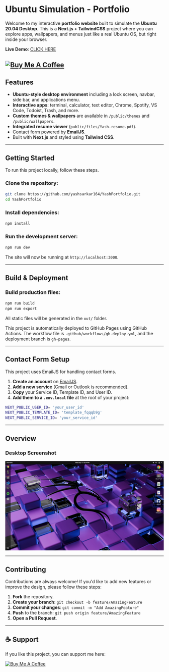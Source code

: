 # Ubuntu Simulation - Portfolio

Welcome to my interactive **portfolio website** built to simulate the **Ubuntu 20.04 Desktop**. This is a **Next.js + TailwindCSS** project where you can explore apps, wallpapers, and menus just like a real Ubuntu OS, but right inside your browser.

**Live Demo**: [CLICK HERE](https://yashsarkar-portfolio.vercel.app/)

<a href="https://buymeacoffee.com/yashsarkar" target="_blank"><img src="https://cdn.buymeacoffee.com/buttons/v2/default-yellow.png" alt="Buy Me A Coffee" style="height: 40px !important;width: 140px !important;" ></a>
---

## Features

-   **Ubuntu-style desktop environment** including a lock screen, navbar, side bar, and applications menu.
-   **Interactive apps**: terminal, calculator, text editor, Chrome, Spotify, VS Code, Todoist, Trash, and more.
-   **Custom themes & wallpapers** are available in `/public/themes` and `/public/wallpapers`.
-   **Integrated resume viewer** (`public/files/Yash-resume.pdf`).
-   Contact form powered by **EmailJS**.
-   Built with **Next.js** and styled using **Tailwind CSS**.

---

## Getting Started

To run this project locally, follow these steps.

### Clone the repository:

```bash
git clone https://github.com/yashsarkar164/YashPortfolio.git
cd YashPortfolio
````

### Install dependencies:

```bash
npm install
```

### Run the development server:

```bash
npm run dev
```

The site will now be running at `http://localhost:3000`.

-----

##  Build & Deployment

### Build production files:

```bash
npm run build
npm run export
```

All static files will be generated in the `out/` folder.

This project is automatically deployed to GitHub Pages using GitHub Actions. 
The workflow file is `.github/workflows/gh-deploy.yml`, and the deployment branch is `gh-pages`.

-----

## Contact Form Setup

This project uses EmailJS for handling contact forms.

1.  **Create an account** on [EmailJS](https://www.emailjs.com/).
2.  **Add a new service** (Gmail or Outlook is recommended).
3.  **Copy** your Service ID, Template ID, and User ID.
4.  **Add them to a `.env.local` file** at the root of your project:

<!-- end list -->

```bash
NEXT_PUBLIC_USER_ID= 'your_user_id'
NEXT_PUBLIC_TEMPLATE_ID= 'template_fqqqb9g'
NEXT_PUBLIC_SERVICE_ID= 'your_service_id'
```

-----

## Overview

### Desktop Screenshot

<img src="public/themes/Yaru/Screenshots/desktop.png" alt="Desktop Screenshot" />

-----

## Contributing

Contributions are always welcome\! If you'd like to add new features or improve the design, please follow these steps:

1.  **Fork** the repository.
2.  **Create your branch**: `git checkout -b feature/AmazingFeature`
3.  **Commit your changes**: `git commit -m "Add AmazingFeature"`
4.  **Push** to the branch: `git push origin feature/AmazingFeature`
5.  **Open a Pull Request**.

-----

## ☕ Support

If you like this project, you can support me here:

<a href="https://buymeacoffee.com/yashsarkar" target="_blank"><img src="https://cdn.buymeacoffee.com/buttons/v2/default-yellow.png" alt="Buy Me A Coffee" style="height: 40px !important;width: 140px !important;" ></a>

